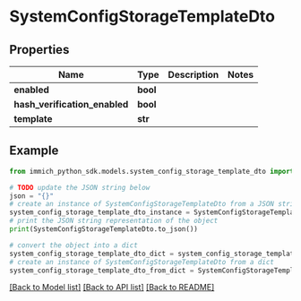 # SystemConfigStorageTemplateDto


## Properties

Name | Type | Description | Notes
------------ | ------------- | ------------- | -------------
**enabled** | **bool** |  | 
**hash_verification_enabled** | **bool** |  | 
**template** | **str** |  | 

## Example

```python
from immich_python_sdk.models.system_config_storage_template_dto import SystemConfigStorageTemplateDto

# TODO update the JSON string below
json = "{}"
# create an instance of SystemConfigStorageTemplateDto from a JSON string
system_config_storage_template_dto_instance = SystemConfigStorageTemplateDto.from_json(json)
# print the JSON string representation of the object
print(SystemConfigStorageTemplateDto.to_json())

# convert the object into a dict
system_config_storage_template_dto_dict = system_config_storage_template_dto_instance.to_dict()
# create an instance of SystemConfigStorageTemplateDto from a dict
system_config_storage_template_dto_from_dict = SystemConfigStorageTemplateDto.from_dict(system_config_storage_template_dto_dict)
```
[[Back to Model list]](../README.md#documentation-for-models) [[Back to API list]](../README.md#documentation-for-api-endpoints) [[Back to README]](../README.md)


